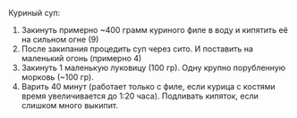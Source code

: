 Куриный суп:

1. Закинуть примерно ~400 грамм куриного филе в воду и кипятить её на сильном огне (9)
2. После закипания процедить суп через сито. И поставить на маленький огонь (примерно 4)
3. Закинуть 1 маленькую луковицу (100 гр). Одну крупно порубленную морковь (~100 гр).
4. Варить 40 минут (работает только с филе, если курица с костями время увеличивается до 1:20 часа). Подливать кипяток, если слишком много выкипит.
